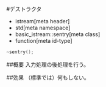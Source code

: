 #デストラクタ
* istream[meta header]
* std[meta namespace]
* basic_istream::sentry[meta class]
* function[meta id-type]

```cpp
~sentry();
```

##概要
入力処理の後処理を行う。

##効果
（標準では）何もしない。
